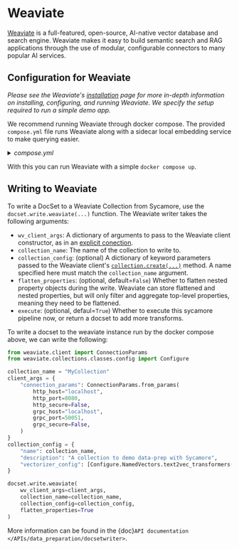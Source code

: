 # Weaviate

[Weaviate](https://weaviate.io/) is a full-featured, open-source, AI-native vector database and search engine. Weaviate makes it easy to build semantic search and RAG applications through the use of modular, configurable connectors to many popular AI services.

## Configuration for Weaviate

*Please see the Weaviate's [installation](https://weaviate.io/developers/weaviate/installation) page for more in-depth information on installing, configuring, and running Weaviate. We specify the setup required to run a simple demo app.*

We recommend running Weaviate through docker compose. The provided `compose.yml` file runs Weaviate along with a sidecar local embedding service to make querying easier.

<details>
  <summary><i>compose.yml</i></summary>

  ```yaml
version: "3.4"
services:
  weaviate:
    command:
      - --host
      - 0.0.0.0
      - --port
      - "8080"
      - --scheme
      - http
    image: cr.weaviate.io/semitechnologies/weaviate:1.25.0
    ports:
      - 8080:8080
      - 50051:50051
    volumes:
      - weaviate_data:/var/lib/weaviate
    restart: on-failure:0
    environment:
      QUERY_DEFAULTS_LIMIT: 25
      AUTHENTICATION_ANONYMOUS_ACCESS_ENABLED: "true"
      PERSISTENCE_DATA_PATH: "/var/lib/weaviate"
      DEFAULT_VECTORIZER_MODULE: "text2vec-transformers"
      ENABLE_MODULES: "text2vec-transformers"
      TRANSFORMERS_INFERENCE_API: http://t2v-transformers:8080
      CLUSTER_HOSTNAME: "node1"
  t2v-transformers:
    image: cr.weaviate.io/semitechnologies/transformers-inference:sentence-transformers-all-MiniLM-L6-v2
    environment:
      ENABLE_CUDA: 0
volumes:
  weaviate_data:
  ```

  Note the choice of embedding model specified in the compose file.
</details>

With this you can run Weaviate with a simple `docker compose up`.

## Writing to Weaviate

To write a DocSet to a Weaviate Collection from Sycamore, use the `docset.write.weaviate(...)` function. The Weaviate writer takes the following arguments:

- `wv_client_args`: A dictionary of arguments to pass to the Weaviate client constructor, as in an [explicit conection](https://weaviate.io/developers/weaviate/client-libraries/python#python-client-v4-explicit-connection).
- `collection_name`: The name of the collection to write to.
- `collection_config`: (optional) A dictionary of keyword parameters passed to the Weaviate client's [`collection.create(...)`](https://weaviate.io/developers/weaviate/client-libraries/python#instantiate-a-collection) method. A name specified here must match the `collection_name` argument.
- `flatten_properties`: (optional, default=`False`) Whether to flatten nested property objects during the write. Weaviate can store flattened and nested properties, but will only filter and aggregate top-level properties, meaning they need to be flattened.
- `execute`: (optional, defaul=`True`) Whether to execute this sycamore pipeline now, or return a docset to add more transforms.

To write a docset to the weaviate instance run by the docker compose above, we can write the following:

```python
from weaviate.client import ConnectionParams
from weaviate.collections.classes.config import Configure

collection_name = "MyCollection"
client_args = {
    "connection_params": ConnectionParams.from_params(
        http_host="localhost",
        http_port=8080,
        http_secure=False,
        grpc_host="localhost",
        grpc_port=50051,
        grpc_secure=False,
    )
}
collection_config = {
    "name": collection_name,
    "description": "A collection to demo data-prep with Sycamore",
    "vectorizer_config": [Configure.NamedVectors.text2vec_transformers(name="embedding", source_properties=['text_representation'])],
}

docset.write.weaviate(
    wv_client_args=client_args,
    collection_name=collection_name,
    collection_config=collection_config,
    flatten_properties=True
)
```

More information can be found in the {doc}`API documentation </APIs/data_preparation/docsetwriter>`.
